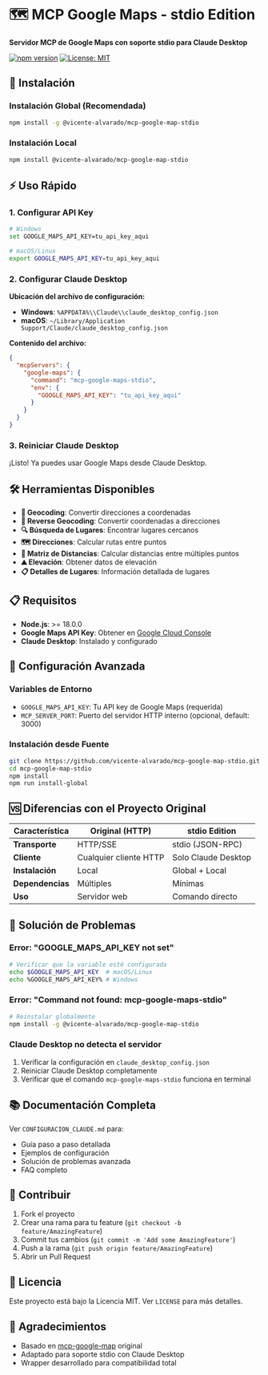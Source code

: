 # 🗺️ MCP Google Maps - stdio Edition

**Servidor MCP de Google Maps con soporte stdio para Claude Desktop**

[![npm version](https://badge.fury.io/js/%40vicente-alvarado%2Fmcp-google-map-stdio.svg)](https://badge.fury.io/js/%40vicente-alvarado%2Fmcp-google-map-stdio)
[![License: MIT](https://img.shields.io/badge/License-MIT-yellow.svg)](https://opensource.org/licenses/MIT)

## 🚀 Instalación

### Instalación Global (Recomendada)
```bash
npm install -g @vicente-alvarado/mcp-google-map-stdio
```

### Instalación Local
```bash
npm install @vicente-alvarado/mcp-google-map-stdio
```

## ⚡ Uso Rápido

### 1. Configurar API Key
```bash
# Windows
set GOOGLE_MAPS_API_KEY=tu_api_key_aqui

# macOS/Linux
export GOOGLE_MAPS_API_KEY=tu_api_key_aqui
```

### 2. Configurar Claude Desktop

**Ubicación del archivo de configuración:**
- **Windows**: `%APPDATA%\\Claude\\claude_desktop_config.json`
- **macOS**: `~/Library/Application Support/Claude/claude_desktop_config.json`

**Contenido del archivo:**
```json
{
  "mcpServers": {
    "google-maps": {
      "command": "mcp-google-maps-stdio",
      "env": {
        "GOOGLE_MAPS_API_KEY": "tu_api_key_aqui"
      }
    }
  }
}
```

### 3. Reiniciar Claude Desktop

¡Listo! Ya puedes usar Google Maps desde Claude Desktop.

## 🛠️ Herramientas Disponibles

- **📍 Geocoding**: Convertir direcciones a coordenadas
- **🔄 Reverse Geocoding**: Convertir coordenadas a direcciones  
- **🔍 Búsqueda de Lugares**: Encontrar lugares cercanos
- **🗺️ Direcciones**: Calcular rutas entre puntos
- **📏 Matriz de Distancias**: Calcular distancias entre múltiples puntos
- **⛰️ Elevación**: Obtener datos de elevación
- **📋 Detalles de Lugares**: Información detallada de lugares

## 📋 Requisitos

- **Node.js**: >= 18.0.0
- **Google Maps API Key**: Obtener en [Google Cloud Console](https://console.cloud.google.com/)
- **Claude Desktop**: Instalado y configurado

## 🔧 Configuración Avanzada

### Variables de Entorno
- `GOOGLE_MAPS_API_KEY`: Tu API key de Google Maps (requerida)
- `MCP_SERVER_PORT`: Puerto del servidor HTTP interno (opcional, default: 3000)

### Instalación desde Fuente
```bash
git clone https://github.com/vicente-alvarado/mcp-google-map-stdio.git
cd mcp-google-map-stdio
npm install
npm run install-global
```

## 🆚 Diferencias con el Proyecto Original

| Característica | Original (HTTP) | stdio Edition |
|---|---|---|
| **Transporte** | HTTP/SSE | stdio (JSON-RPC) |
| **Cliente** | Cualquier cliente HTTP | Solo Claude Desktop |
| **Instalación** | Local | Global + Local |
| **Dependencias** | Múltiples | Mínimas |
| **Uso** | Servidor web | Comando directo |

## 🐛 Solución de Problemas

### Error: "GOOGLE_MAPS_API_KEY not set"
```bash
# Verificar que la variable esté configurada
echo $GOOGLE_MAPS_API_KEY  # macOS/Linux
echo %GOOGLE_MAPS_API_KEY% # Windows
```

### Error: "Command not found: mcp-google-maps-stdio"
```bash
# Reinstalar globalmente
npm install -g @vicente-alvarado/mcp-google-map-stdio
```

### Claude Desktop no detecta el servidor
1. Verificar la configuración en `claude_desktop_config.json`
2. Reiniciar Claude Desktop completamente
3. Verificar que el comando `mcp-google-maps-stdio` funciona en terminal

## 📚 Documentación Completa

Ver `CONFIGURACION_CLAUDE.md` para:
- Guía paso a paso detallada
- Ejemplos de configuración
- Solución de problemas avanzada
- FAQ completo

## 🤝 Contribuir

1. Fork el proyecto
2. Crear una rama para tu feature (`git checkout -b feature/AmazingFeature`)
3. Commit tus cambios (`git commit -m 'Add some AmazingFeature'`)
4. Push a la rama (`git push origin feature/AmazingFeature`)
5. Abrir un Pull Request

## 📄 Licencia

Este proyecto está bajo la Licencia MIT. Ver `LICENSE` para más detalles.

## 🙏 Agradecimientos

- Basado en [mcp-google-map](https://github.com/cablate/mcp-google-map) original
- Adaptado para soporte stdio con Claude Desktop
- Wrapper desarrollado para compatibilidad total
